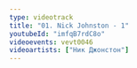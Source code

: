 ```yaml
---
type: videotrack
title: "01. Nick Johnston - 1"
youtubeId: "imfqB7rdC8o"
videoevents: vevt0046
videoartists: ["Ник Джонстон"]
---
```

